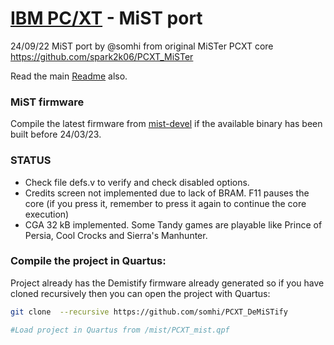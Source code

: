 # [IBM PC/XT](https://en.wikipedia.org/wiki/IBM_Personal_Computer_XT) - MiST port

24/09/22 MiST port by @somhi from original MiSTer PCXT core  https://github.com/spark2k06/PCXT_MiSTer

Read the main [Readme](https://github.com/somhi/PCXT_DeMiSTify) also.

### MiST firmware

Compile the latest firmware from [mist-devel](https://github.com/mist-devel/mist-firmware) if the available binary has been built before 24/03/23.

### STATUS

* Check file defs.v to verify and check disabled options.
* Credits screen not implemented due to lack of BRAM. F11 pauses the core (if you press it, remember to press it again to continue the core execution)
* CGA 32 kB implemented. Some Tandy games are playable like Prince of Persia, Cool Crocks and Sierra's Manhunter.

### Compile the project in Quartus:

Project already has the Demistify firmware already generated so if you have cloned recursively then you can open the project with Quartus:

```sh
git clone  --recursive https://github.com/somhi/PCXT_DeMiSTify

#Load project in Quartus from /mist/PCXT_mist.qpf
```

